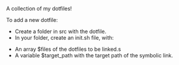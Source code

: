 A collection of my dotfiles! 

To add a new dotfile:

* Create a folder in src with the dotfile. 
* In your folder, create an init.sh file, with:
+ An array $files of the dotfiles to be linked.s
+ A variable $target\_path with the target path of the symbolic link.
